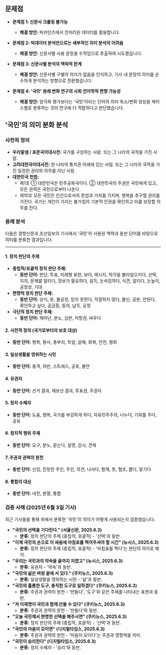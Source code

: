 ## 문제점

* **문제점 1: 신문사 크롤링 불가능**
    * **해결 방안:** 빅카인즈에서 전처리된 데이터를 활용합니다.

* **문제점 2: 빅데이터 분석만으로는 세부적인 의미 분석의 어려움**
    * **해결 방안:** 신문사별 사용 문장을 수작업으로 추출하여 시도했습니다.

* **문제점 3: 신문사별 분석의 맥락적 한계**
    * **해결 방안:** 신문사별 구별의 의미가 없음을 인식하고, 기사 내 문장의 의미를 순수하게 분석하는 방향으로 전환했습니다.

* **문제점 4: '국민' 용례 변화 연구의 사회 언어학적 편향 가능성**
    * **해결 방안:** 양극화 평가보다는 '국민'이라는 단어의 의미 축소/변화 양상을 케이스별로 분류하는 것이 연구에 더 적합하다고 판단했습니다.

## '국민'의 의미 분화 분석

### 사전적 정의

* **우리말샘 / 표준국어대사전:** 국가를 구성하는 사람. 또는 그 나라의 국적을 가진 사람.
* **고려대한국어대사전:** 한 나라의 통치권 아래에 있는 사람. 또는 그 나라의 국적을 가진 일정한 권리와 의무를 지닌 사람.
* **대한민국 헌법:**
    * 제1조 ① 대한민국은 민주공화국이다. ② 대한민국의 주권은 국민에게 있고, 모든 권력은 국민으로부터 나온다.
    * 제10조 모든 국민은 인간으로서의 존엄과 가치를 가지며, 행복을 추구할 권리를 가진다. 국가는 개인이 가지는 불가침의 기본적 인권을 확인하고 이를 보장할 의무를 진다.

### 용례 분석

다음은 경향신문과 조선일보의 기사에서 '국민'이 사용된 맥락과 동반 단어를 바탕으로 의미를 분류한 결과입니다.

---

#### 1. 정치 판단의 주체

* **중립적/포괄적 정치 판단 주체:**
    * **동반 단어:** 판단, 투표, 미래형 표현, 보다, 메시지, 착각을 불러일으키다, 선택, 지지, 문제를 알리다, 정보가 필요하다, 설득, 눈속임하다, 식견, 알리다, 눈높이, 공정성, 기대
* **편향적 정치 판단 주체:**
    * **동반 단어:** 상식, 뜻, 불공정, 믿지 못한다, 적절하지 않다, 불신, 공분, 안된다, 확인하고 싶다, 궁금증, 동의, 납득, 공정
* **극단적 정치 판단 주체:**
    * **동반 단어:** 깨어난, 분노, 심판, 저항권, 싸우다

#### 2. 사전적 정의 (국가로부터의 보호 대상)

* **동반 단어:** 행복, 봉사, 총부리, 학살, 살해, 회복, 안전, 평화

#### 3. 일상생활을 영위하는 시민

* **동반 단어:** 충격, 위반, 스트레스, 공포, 불안

#### 4. 유권자

* **동반 단어:** 선거 결과, 재보선 결과, 투표권, 주권자

#### 5. 정치 수혜자

* **동반 단어:** 도움, 행복, 국가를 부강하게 하다, 자유민주주의, 나누다, 기회를 주다, 공유

#### 6. 정치적 행위 주체

* **동반 단어:** 요구, 분노, 묻는다, 설명, 감시, 견제

#### 7. 주권과 권력의 원천

* **동반 단어:** 신임, 진정한 주인, 주인, 의견, 나서다, 함께, 뜻, 협조, 뽑다, 맡기다

#### 8. 통합의 대상

* **동반 단어:** 내전, 분열, 통합

### 검증 사례 (2025년 6월 3일 기사)

최근 기사들을 통해 위에서 분류한 '국민'의 의미가 어떻게 사용되는지 검증했습니다.

* **"**국민**의 선택을 기다린다." (서울신문, 2025.6.3)**
    * **분류:** 정치 판단의 주체 (중립적, 포괄적) - '선택'과 동반.
* **"이제 **국민**의 손으로 이 싸움에 마침표를 찍어주셔야 할 시간" (뉴시스, 2025.6.3)**
    * **분류:** 정치 판단의 주체 (중립적, 포괄적) - '마침표를 찍다'는 판단의 의미로 해석.
* **"우리는 **국민**과의 약속을 끝까지 지켰고" (뉴시스, 2025.6.3)**
    * **분류:** 유권자 - '약속'과 동반.
* **"**국민**의 삶은 벼랑 끝에 서 있다." (쿠키뉴스, 2025.6.3)**
    * **분류:** 일상생활을 영위하는 시민 - '삶'과 동반.
* **"**국민**의 훌륭한 도구, 충직한 도구로 일하겠다" (쿠키뉴스, 2025.6.3)**
    * **분류:** 주권과 권력의 원천 - '만들다', '도구'와 같은 주체를 나타내는 표현과 동반.
* **"저 이재명이 **국민**과 함께 만들 수 있다" (쿠키뉴스, 2025.6.3)**
    * **분류:** 주권과 권력의 원천 - '만들다'와 동반.
* **"오늘 **국민**께서 현명한 선택을 해주시면" (쿠키뉴스, 2025.6.3)**
    * **분류:** 정치 판단의 주체 (중립적, 포괄적) - '선택'과 동반.
* **"**국민**의 마음이 모이면" (디지털타임스, 2025.6.3)**
    * **분류:** 주권과 권력의 원천 - '마음이 모이다'는 주권과 영향력을 의미.
* **"**국민**이 승리한다" (디지털타임스, 2025.6.3)**
    * **분류:** 정치 수혜자 - '승리'와 동반.